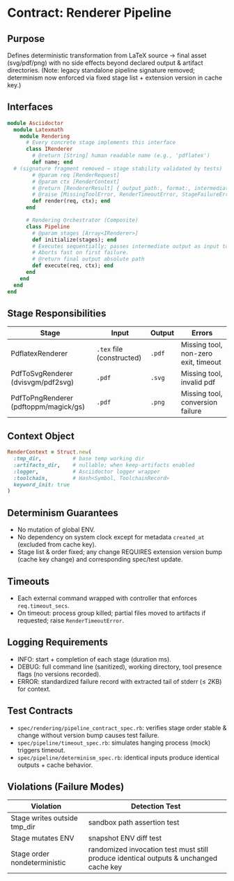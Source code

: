 # Contract: Renderer Pipeline

## Purpose
Defines deterministic transformation from LaTeX source → final asset (svg/pdf/png) with no side effects beyond declared output & artifact directories. (Note: legacy standalone pipeline signature removed; determinism now enforced via fixed stage list + extension version in cache key.)

## Interfaces
```ruby
module Asciidoctor
  module Latexmath
    module Rendering
      # Every concrete stage implements this interface
      class IRenderer
        # @return [String] human readable name (e.g., 'pdflatex')
        def name; end
  # (signature fragment removed – stage stability validated by tests)
        # @param req [RenderRequest]
        # @param ctx [RenderContext]
        # @return [RendererResult] { output_path:, format:, intermediate?: } output_path absolute
        # @raise [MissingToolError, RenderTimeoutError, StageFailureError]
        def render(req, ctx); end
      end

      # Rendering Orchestrator (Composite)
      class Pipeline
        # @param stages [Array<IRenderer>]
        def initialize(stages); end
        # Executes sequentially; passes intermediate output as input to next stage.
        # Aborts fast on first failure.
        # @return final output absolute path
        def execute(req, ctx); end
      end
    end
  end
end
```

## Stage Responsibilities
| Stage | Input | Output | Errors |
|-------|-------|--------|--------|
| PdflatexRenderer | `.tex` file (constructed) | `.pdf` | Missing tool, non-zero exit, timeout |
| PdfToSvgRenderer (dvisvgm/pdf2svg) | `.pdf` | `.svg` | Missing tool, invalid pdf |
| PdfToPngRenderer (pdftoppm/magick/gs) | `.pdf` | `.png` | Missing tool, conversion failure |

## Context Object
```ruby
RenderContext = Struct.new(
  :tmp_dir,          # base temp working dir
  :artifacts_dir,    # nullable; when keep-artifacts enabled
  :logger,           # Asciidoctor logger wrapper
  :toolchain,        # Hash<Symbol, ToolchainRecord>
  keyword_init: true
)
```

## Determinism Guarantees
- No mutation of global ENV.
- No dependency on system clock except for metadata `created_at` (excluded from cache key).
- Stage list & order fixed; any change REQUIRES extension version bump (cache key change) and corresponding spec/test update.

## Timeouts
- Each external command wrapped with controller that enforces `req.timeout_secs`.
- On timeout: process group killed; partial files moved to artifacts if requested; raise `RenderTimeoutError`.

## Logging Requirements
- INFO: start + completion of each stage (duration ms).
- DEBUG: full command line (sanitized), working directory, tool presence flags (no versions recorded).
- ERROR: standardized failure record with extracted tail of stderr (≤ 2KB) for context.

## Test Contracts
- `spec/rendering/pipeline_contract_spec.rb`: verifies stage order stable & change without version bump causes test failure.
- `spec/pipeline/timeout_spec.rb`: simulates hanging process (mock) triggers timeout.
- `spec/pipeline/determinism_spec.rb`: identical inputs produce identical outputs + cache behavior.

## Violations (Failure Modes)
| Violation | Detection Test |
|-----------|----------------|
| Stage writes outside tmp_dir | sandbox path assertion test |
| Stage mutates ENV | snapshot ENV diff test |
| Stage order nondeterministic | randomized invocation test must still produce identical outputs & unchanged cache key |

